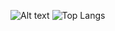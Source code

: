 ![Alt text](https://github.com/EdwinT2/EdwinT2/blob/main/nah.png)
![Top Langs](https://github-readme-stats.vercel.app/api/top-langs/?username=EdwinT2&layout=compact)
